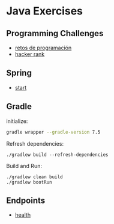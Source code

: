 # Java Exercises

## Programming Challenges

- [retos de programación](https://retosdeprogramacion.com/ejercicios/)
- [hacker rank](https://www.hackerrank.com/dashboard?h_r=hrw&h_l=confirmation_email&utm_source=hrw&utm_campaign=confirmation_domains&utm_medium=email)

## Spring

- [start](https://start.spring.io/#!type=gradle-project&language=java&platformVersion=3.2.5&packaging=jar&jvmVersion=17&groupId=cloud.crosstraining&artifactId=devstore&name=devstore&description=Demo%20project%20for%20Spring%20Boot&packageName=cloud.crosstraining.devstore&dependencies=data-jpa,actuator,lombok,data-rest)


## Gradle

initialize:

```bash
gradle wrapper --gradle-version 7.5
```

Refresh dependencies:

```shell
./gradlew build --refresh-dependencies
```

Build and Run:

```shell
./gradlew clean build
./gradlew bootRun
```

## Endpoints

- [health](http://localhost:8080/api/health)
